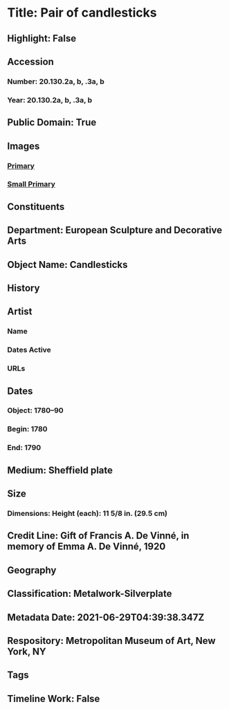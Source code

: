 # Title: Pair of candlesticks
## Highlight: False
## Accession
### Number: 20.130.2a, b, .3a, b
### Year: 20.130.2a, b, .3a, b
## Public Domain: True
## Images
### [Primary](https://images.metmuseum.org/CRDImages/es/original/47105.jpg)
### [Small Primary](https://images.metmuseum.org/CRDImages/es/web-large/47105.jpg)
## Constituents
## Department: European Sculpture and Decorative Arts
## Object Name: Candlesticks
## History
## Artist
### Name
### Dates Active
### URLs
## Dates
### Object: 1780–90
### Begin: 1780
### End: 1790
## Medium: Sheffield plate
## Size
### Dimensions: Height (each): 11 5/8 in. (29.5 cm)
## Credit Line: Gift of Francis A. De Vinné, in memory of Emma A. De Vinné, 1920
## Geography
## Classification: Metalwork-Silverplate
## Metadata Date: 2021-06-29T04:39:38.347Z
## Respository: Metropolitan Museum of Art, New York, NY
## Tags
## Timeline Work: False